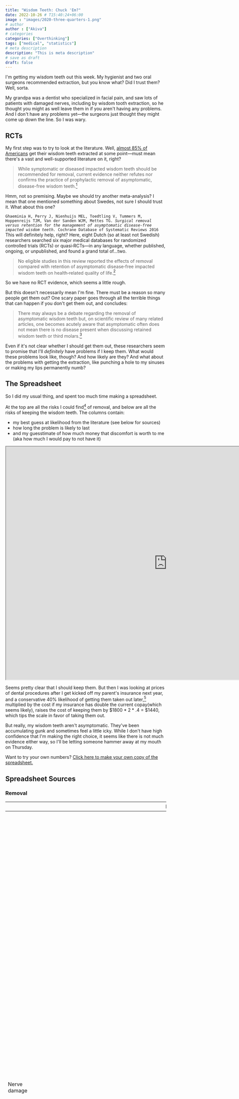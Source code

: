 ```yaml
---
title: "Wisdom Teeth: Chuck 'Em?"
date: 2022-10-26 # T15:40:24+06:00
image : "images/2020-three-quarters-1.png"
# author
author : ["Akiva"]
# categories
categories: ["Overthinking"]
tags: ["medical", "statistics"]
# meta description
description: "This is meta description"
# save as draft
draft: false
---
```


I'm getting my wisdom teeth out this week. My hygienist and two oral surgeons recommended extraction, but you know what? Did I trust them? Well, sorta. 

My grandpa was a dentist who specialized in facial pain, and saw lots of patients with damaged nerves, including by wisdom tooth extraction, so he thought you might as well leave them in if you aren't having any problems. And I don't have any problems yet—the surgeons just thought they might come up down the line. So I was wary. 

## RCTs 
My first step was to try to look at the literature. Well, [almost 85% of Americans](https://blog.edentalsolutions.com/the-history-of-wisdom-teeth-removal-in-america#:~:text=The%20wisdom%20teeth%20removal%20percentage,population%20of%20currently%20employed%20Americans.) get their wisdom teeth extracted at some point—must mean there's a vast and well-supported literature on it, right? 

> While symptomatic or diseased impacted wisdom teeth should be recommended for removal, current evidence neither refutes nor confirms the practice of prophylactic removal of asymptomatic, disease-free wisdom teeth.<!-- <br>...<br>We do not know whether active surveillance is effective for asymptomatic, disease-free wisdom teeth, as we found no RCTs or prospective cohort studies on this topic. -->[^1]

Hmm, not so premising. Maybe we should try another meta-analysis? I mean that one mentioned something about Swedes, not sure I should trust it. What about this one? 

`Ghaeminia H, Perry J, Nienhuijs MEL, Toedtling V, Tummers M, Hoppenreijs TJM, Van der Sanden WJM, Mettes TG. `*`Surgical removal versus retention for the management of asymptomatic disease‐free impacted wisdom teeth.`*` Cochrane Database of Systematic Reviews 2016`  
This will definitely help, right? Here, eight Dutch (so at least not Swedish) researchers searched six major medical databases for randomized controlled trials (RCTs) or quasi‐RCTs—in any language, whether published, ongoing, or unpublished, and found a grand total of...two.
>No eligible studies in this review reported the effects of removal compared with retention of asymptomatic disease‐free impacted wisdom teeth on health‐related quality of life.[^2]

<!-- add info about no difference in dental score -->
So we have no RCT evidence, which seems a little rough. 

But this doesn't necessarily mean I'm fine. There must be a reason so many people get them out? One scary paper goes through all the terrible things that can happen if you don't get them out, and concludes: 

> There may always be a debate regarding the removal of asymptomatic wisdom teeth but, on
scientific review of many related articles, one becomes acutely aware that asymptomatic often does not
mean there is no disease present when discussing retained wisdom teeth or third molars.[^3]

Even if it's not clear whether I should get them out, these researchers seem to promise that I'll *definitely* have problems if I keep them. What would these problems look like, though? And how likely are they? And what about the problems with getting the extraction, like punching a hole to my sinuses or making my lips permanently numb?

## The Spreadsheet
So I did my usual thing, and spent too much time making a spreadsheet. 

At the top are all the risks I could find[^4] of removal, and below are all the risks of keeping the wisdom teeth. The columns contain:
-  my best guess at likelihood from the literature (see below for sources)
- how long the problem is likely to last
- and my guesstimate of how much money that discomfort is worth to me (aka how much I would pay to not have it)  




<!-- {{< gdocs "https://docs.google.com/spreadsheets/d/17eG7_K1AM2L7m6yzF_wccf0jURBOXy2WQFJFuMGOCWI" >}}   -->
<!-- doesn't work with anything other than slides -->

<!-- for some reason the shortcode d-oesn't work but the html does -->
<!-- {{< gsheets "https://docs.google.com/spreadsheets/d/e/2PACX-1vQGpmDUxSIipW0g4-bTmhmPVGB5j04w_BWp6xyyFyMFKe7DDn9116WPqy3S_5JKNU857jOS30JzZs7f/pubhtml?widget=true&amp;headers=false" >}} -->

<!-- have to click share/publish on the google doc and just copy in here -->
<iframe src="https://docs.google.com/spreadsheets/d/e/2PACX-1vQGpmDUxSIipW0g4-bTmhmPVGB5j04w_BWp6xyyFyMFKe7DDn9116WPqy3S_5JKNU857jOS30JzZs7f/pubhtml?widget=true&amp;headers=false" width="200%" height="728"></iframe>

Seems pretty clear that I should keep them. But then I was looking at prices of dental procedures after I get kicked off my parent's insurance next year, and a conservative 40% likelihood of getting them taken out later,[^5] multiplied by the cost if my insurance has double the current copay(which seems likely), raises the cost of keeping them by $1800 * 2 * .4 = $1440, which tips the scale in favor of taking them out. 

But really, my wisdom teeth aren't asymptomatic. They've been accumulating gunk and sometimes feel a little icky. While I don't have high confidence that I'm making the right choice, it seems like there is not much evidence either way, so I'll be letting someone hammer away at my mouth on Thursday. 

Want to try your own numbers? <a href="https://docs.google.com/spreadsheets/d/17eG7_K1AM2L7m6yzF_wccf0jURBOXy2WQFJFuMGOCWI/copy" target="_blank">Click here to make your own copy of the spreadsheet.</a>


[^1]: Dodson TB, Susarla SM. *Impacted wisdom teeth*. BMJ Clin Evid. 2014 Aug 29;2014:1302. PMID: 25170946; PMCID: PMC4148832.
[^2]: Ghaeminia H, Perry J, Nienhuijs MEL, Toedtling V, Tummers M, Hoppenreijs TJM, Van der Sanden WJM, Mettes TG. *Surgical removal versus retention for the management of asymptomatic disease‐free impacted wisdom teeth*. Cochrane Database of Systematic Reviews 2016, Issue 8. Art. No.: CD003879. DOI: 10.1002/14651858.CD003879.pub4. Accessed 24 October 2022. 
[^3]: McCoy JM. *Complications of retention: Pathology associated with retained third molars*. Atlas of the Oral and Maxillofacial Surgery Clinics. 2012;20(2):177-195. doi:10.1016/j.cxom.2012.06.002. 
[^4]: I didn't look *that* hard, so take this with a grain of salt. I bet there are plenty of other terrible things that can happen either way. 
[^5]: "Between 30% and 60% of people who retain their asymptomatic wisdom teeth proceed to extraction of one or more of them between 4 to 12 years after their first visit." [^1]

## Spreadsheet Sources 
### Removal
|Risk|Literature Review|
|---|---|
|Nerve damage&emsp;&emsp;&emsp;&emsp;&emsp;&emsp;&emsp;&emsp;&emsp;&emsp;&emsp;&emsp;&emsp;&emsp;&emsp;&emsp;&emsp;&emsp;&emsp;&emsp;&emsp;&emsp;&emsp;&emsp;&emsp;&emsp;&emsp;&emsp;&emsp;&emsp;&emsp;&emsp;&emsp;&emsp;&emsp;&emsp;&emsp;&emsp;&emsp;&emsp;&emsp;&emsp;&emsp;&emsp;&emsp;&emsp;&emsp;&emsp;&emsp;&emsp;&emsp;&emsp;&emsp;&emsp;&emsp;&emsp;&emsp;&emsp;&emsp;&emsp;|[Study](https://www.baoms.org.uk/patients/procedures/23/removal_of_impacted_wisdom_teeth#:~:text=There%20is%20strong%20evidence%20to,develop%20pain%20from%20both%20teeth.): if the nerve is in very close contact the risk may be as high as 9%. The risk to the lingual nerve is less than 0.5%. It may take up to 18 months for this to recover. Rarely the nerve may not recover fully and you may be left with small patches of numbness to your lip or chin. Taste is rarely affected. <br><br>[Lit review](https://sci-hub.se/https:/www.sciencedirect.com/science/article/abs/pii/S090150271000398X): .7% for partially erupted,  1.7 for horizontal (IDN, for LN deficits 2/2.8%) - inferior dental nerve (IDN) and lingual nerve (LN) -   Twice as bad with Lingual split technique<br><br>[Inzidenz, Risikofaktoren und Verlauf von Sensibilitätsstörungen nach operativer Weisheitszahnentfernung. Mund-, Kiefer- Und Gesichtschirurgie, 4(2), 99--104, 10.1007/s100060050178](https://sci-hub.se/10.1007/s100060050178%20): [N=1100,](https://europepmc.org/article/med/10851883) Dysesthesia of the inferior alveolar nerve occurred with an incidence of 3.57%. The lingual nerve was injured in 2.1% of patients Dysesthesia of the inferior alveolar nerve persisted in 0.91%, and of the lingual nerve in 0.37%.<br>Risk factors: <br>&emsp;-   Alveolaris<br>&emsp;-   [Age](https://docs.google.com/spreadsheets/d/17eG7_K1AM2L7m6yzF_wccf0jURBOXy2WQFJFuMGOCWI/edit#gid=0): every decade goes up 1 unit of seen/expected aka 100% more than average - aka 10% increase per year<br>&emsp;-   Cutting up the tooth: many parts>none>two parts-   N. lingualis-   sedation worst of local anesthesia or ITN (Intrathecal narcotics)<br>&emsp;-   More experience is better (8/3.1) /(4/10.3) = 6.6x safer for >10yrs than <3yrs<br><br>[Links between anaesthetic modality and nerve damage during lower third molar surgery, British Dental Journal](https://www.nature.com/articles/4801479)<br>&emsp;-   No link with anesthetic modality, N=400<br>&emsp;-   (7.5%) were associated with altered sensation at one week with three procedures (0.49%) showing persistent symptoms at six months<br><br>[Early extraction: a silver bullet to avoid nerve injury in lower third molar removal? - ScienceDirect](https://www.sciencedirect.com/science/article/abs/pii/S0901502712001713)<br>&emsp;-   2/810 = 0.0025 *100 = 0.25% incidence of 6 month nerve damage<br><br>[Nerve morbidity following wisdom tooth removal under local and general anaesthesia - ScienceDirect](https://www.sciencedirect.com/science/article/abs/pii/S0266435601907235)<br>&emsp;-   More risk when procedure >15m |
|Infection|Minimized by proper care|
|Weakening of the Jaw|Can cause significant weakening of the jaw with the resultant possibility of jaw fracture|
|Death|[Review](https://www.ncbi.nlm.nih.gov/pmc/articles/PMC5535496/): extraction (41% of deaths), "mostly seen in patients with compromised health condition" <br><br>[This study](https://sci-hub.se/10.1016/0266-4356(93)90120-l) found [one case](https://sci-hub.se/10.1016/0266-4356(93)90120-l)|
|Dry socket|Painful, clears up within days or weeks|
|Root tip fracture|[Nature](https://www.nature.com/articles/sj.bdj.2015.147.pdf?origin=ppub): "Several histological studies in animals and humans have shown vital root fragments are well tolerated by the oral environment, healing enclosed in a layer of cementum with bone eventually filling the extraction socket."But necrotic ones are worse |

### Keeping
|Risk|Literature Review|
|---|---|
|Caries: in wisdom tooth & 2º molars&emsp;&emsp;&emsp;&emsp;&emsp;&emsp;&emsp;&emsp;&emsp;&emsp;&emsp;&emsp;&emsp;&emsp;&emsp;&emsp;&emsp;&emsp;&emsp;&emsp;&emsp;&emsp;&emsp;&emsp;&emsp;&emsp;&emsp;&emsp;&emsp;&emsp;&emsp;&emsp;&emsp;&emsp;&emsp;&emsp;&emsp;|[This study](https://sci-hub.se/10.1097/SCS.0000000000004505) only had one partially erupted horizontal third molar (=wisdom) but found caries in the 2nd molar<br><br>[Study](https://www.nature.com/articles/sj.bdj.2016.677) with [N=224](https://www.nature.com/articles/sj.bdj.2016.677): "The prevalence of caries affecting the distal aspect of the second molar was 38% (n = 85) in this population. In 18% of patients there was evidence of early enamel caries. Fifty-eight percent of caries was managed with restorative treatment but 11% of patients required second molar extraction and 13% of patients required the removal of the second and third molars. The prevalence of distal caries was significantly higher in patients with partially erupted wisdom teeth positioned below the amelocemental junction (P <0.05) of the adjacent second molar ... However there was no difference in dental health when comparing this group to the remaining study population (P = 0.354)."<br>&emsp;- 60% of second molars caries for my category<br>&emsp;- Of people with caries <br>&emsp;&emsp;- 58% Root canal<br>&emsp;&emsp;- 13% Removal of 2.<br>&emsp;&emsp;- 11% Removal of 2 & 3 (n=10...)<br><br>[Suggestion](https://www.nature.com/articles/sj.bdj.2015.525): rigorous caries risk assessment, biannual bitewing radiographs, individualized preventative measures and timely assessment of third molars<br><br>[Study](https://sci-hub.se/https:/doi.org/10.1016/j.cxom.2012.06.002): newer data now demonstrate that 22% to 33% of young adults with wisdom teeth erupted to the occlusal plane will be affected by occlusal dental caries. It also appears that the age group older than 25 years will be more at risk.|
|Periodontal disease|[Study:](https://sci-hub.se/https:/doi.org/10.1016/j.cxom.2012.06.002)The prevalence of periodontal inflammatory disease on the distal of the maxillary and mandibular second molars was decreased from 77% before surgery to 23% following removal of the wisdom tooth. there is a significant relationship between periodontal disease and systemic health. surprisingly high percentage (25%) of people with asymptomatic wisdom teeth had periodontal disease<br><br>[Unclear](https://www.ncbi.nlm.nih.gov/pmc/articles/PMC3386422/) whether it helps because extraction also -> problems|
|Cysts|[This study](https://www.sciencedirect.com/science/article/abs/pii/S1010518205000296) indicates that prophylactic third molar surgery for teeth with high and strongly elevated 'position scores' is appropriate in order to prevent cyst formation or mandibular angle fractures in a population at risk for facial trauma<br><br>[1% to 6% incidence.](https://sci-hub.se/https:/doi.org/10.1016/j.cxom.2012.06.002) Other articles claim that this cyst development has been greatly exaggerated or overemphasized."Such cysts can become large and expand the cortical bone, sometimes causing mild discomfort but rarely numbness. If pain is a presenting symptom, the dentigerous cyst is most likely secondarily infected. The dentigerous cyst is treated with curettement with little if any recurrences anticipated"|
|Keratocystic odontogenic tumor (KOT)|"8% to 10% of all odontogenic cysts"|
|Tumor benign|"There are 2 malignant variants, which are exceedingly rare."|
